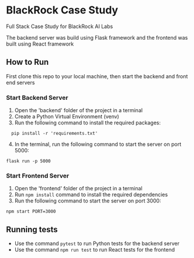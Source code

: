 # BlackRock Case Study

Full Stack Case Study for BlackRock AI Labs

The backend server was build using Flask framework and the frontend was built using React framework

## How to Run
First clone this repo to your local machine, then start the backend and front end servers
### Start Backend Server
1. Open the 'backend' folder of the project in a terminal
2. Create a Python Virtual Environment (venv)
3. Run the following command to install the required packages:
```
  pip install -r 'requirements.txt'
```
4. In the terminal, run the following command to start the server on port 5000:
```
flask run -p 5000
```

### Start Frontend Server
1. Open the 'frontend' folder of the project in a terminal
2. Run `npm install` command to install the required dependencies
3. Run the following command to start the server on port 3000:
```
npm start PORT=3000
```

## Running tests
- Use the command `pytest` to run Python tests for the backend server
- Use the command `npm run test` to run React tests for the frontend
